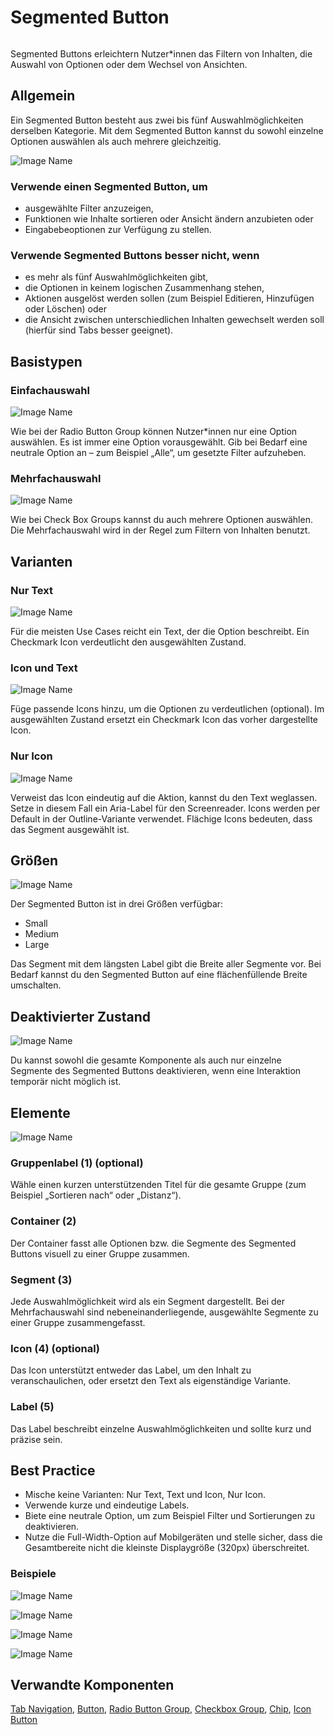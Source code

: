 <div style="display: inline-flex; align-items: center; justify-content: space-between; width: 100%;">
    <h1>Segmented Button</h1>
</div>

Segmented Buttons erleichtern Nutzer\*innen das Filtern von Inhalten, die Auswahl von Optionen oder dem Wechsel von Ansichten.

## Allgemein

Ein Segmented Button besteht aus zwei bis fünf Auswahlmöglichkeiten derselben Kategorie. Mit dem Segmented Button kannst du sowohl einzelne Optionen auswählen als auch mehrere gleichzeitig.

![Image Name](assets/3_components/segmented-button/SegmentedButton-Text_Only_1.png)

### Verwende einen Segmented Button, um

- ausgewählte Filter anzuzeigen,
- Funktionen wie Inhalte sortieren oder Ansicht ändern anzubieten oder
- Eingabebeoptionen zur Verfügung zu stellen.

### Verwende Segmented Buttons besser nicht, wenn

- es mehr als fünf Auswahlmöglichkeiten gibt,
- die Optionen in keinem logischen Zusammenhang stehen,
- Aktionen ausgelöst werden sollen (zum Beispiel Editieren, Hinzufügen oder Löschen) oder
- die Ansicht zwischen unterschiedlichen Inhalten gewechselt werden soll (hierfür sind Tabs besser geeignet).

## Basistypen

### Einfachauswahl

![Image Name](assets/3_components/segmented-button/SegmentedButton-Single_Select.png)

Wie bei der Radio Button Group können Nutzer\*innen nur eine Option auswählen. Es ist immer eine Option vorausgewählt. Gib bei Bedarf eine neutrale Option an – zum Beispiel „Alle“, um gesetzte Filter aufzuheben.

### Mehrfachauswahl

![Image Name](assets/3_components/segmented-button/SegmentedButton-Multiselect.png)

Wie bei Check Box Groups kannst du auch mehrere Optionen auswählen. Die Mehrfachauswahl wird in der Regel zum Filtern von Inhalten benutzt.

## Varianten

### Nur Text

![Image Name](assets/3_components/segmented-button/SegmentedButton-Text_Only_1.png)

Für die meisten Use Cases reicht ein Text, der die Option beschreibt. Ein Checkmark Icon verdeutlicht den ausgewählten Zustand.

### Icon und Text

![Image Name](assets/3_components/segmented-button/SegmentedButton-Text_Icon.png)

Füge passende Icons hinzu, um die Optionen zu verdeutlichen (optional). Im ausgewählten Zustand ersetzt ein Checkmark Icon das vorher dargestellte Icon.

### Nur Icon

![Image Name](assets/3_components/segmented-button/Icon_Only.png)

Verweist das Icon eindeutig auf die Aktion, kannst du den Text weglassen. Setze in diesem Fall ein Aria-Label für den Screenreader. Icons werden per Default in der Outline-Variante verwendet. Flächige Icons bedeuten, dass das Segment ausgewählt ist.

## Größen

![Image Name](assets/3_components/segmented-button/SegmentedButton-Sizes.png)

Der Segmented Button ist in drei Größen verfügbar:

- Small
- Medium
- Large

Das Segment mit dem längsten Label gibt die Breite aller Segmente vor. Bei Bedarf kannst du den Segmented Button auf eine flächenfüllende Breite umschalten.

## Deaktivierter Zustand

![Image Name](assets/3_components/segmented-button/SegmentedButton-Disabled.png)

Du kannst sowohl die gesamte Komponente als auch nur einzelne Segmente des Segmented Buttons deaktivieren, wenn eine Interaktion temporär nicht möglich ist.

## Elemente

![Image Name](assets/3_components/segmented-button/SegmentedButton-Elements-2.png)

### Gruppenlabel (1) (optional)

Wähle einen kurzen unterstützenden Titel für die gesamte Gruppe (zum Beispiel „Sortieren nach“ oder „Distanz“).

### Container (2)

Der Container fasst alle Optionen bzw. die Segmente des Segmented Buttons visuell zu einer Gruppe zusammen.

### Segment (3)

Jede Auswahlmöglichkeit wird als ein Segment dargestellt. Bei der Mehrfachauswahl sind nebeneinanderliegende, ausgewählte Segmente zu einer Gruppe zusammengefasst.

### Icon (4) (optional)

Das Icon unterstützt entweder das Label, um den Inhalt zu veranschaulichen, oder ersetzt den Text als eigenständige Variante.

### Label (5)

Das Label beschreibt einzelne Auswahlmöglichkeiten und sollte kurz und präzise sein.

## Best Practice

- Mische keine Varianten: Nur Text, Text und Icon, Nur Icon.
- Verwende kurze und eindeutige Labels.
- Biete eine neutrale Option, um zum Beispiel Filter und Sortierungen zu deaktivieren.
- Nutze die Full-Width-Option auf Mobilgeräten und stelle sicher, dass die Gesamtbereite nicht die kleinste Displaygröße (320px) überschreitet.

### Beispiele

![Image Name](assets/3_components/segmented-button/SegmentedButton-Filter-list-DE.png)

![Image Name](assets/3_components/segmented-button/SegmentedButton-SortBy-Price-DE.png)

![Image Name](assets/3_components/segmented-button/Map-DE.png)

![Image Name](assets/3_components/segmented-button/SegmentedButton-Tip-DE.png)

## Verwandte Komponenten

[Tab Navigation](?path=/usage/components-tab-navigation--text-icon),
[Button](?path=/usage/components-button--standard),
[Radio Button Group](?path=/usage/components-radio-button-group--standard),
[Checkbox Group](?path=/usage/components-checkbox-group--standard),
[Chip](?path=/usage/components-chip--standard),
[Icon Button](?path=/usage/components-button--icon-only)
